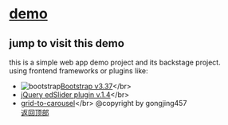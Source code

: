 [demo](www.seeii.org "click to visit this demo")
==========================
jump to visit this demo
--------------------------
this is a simple web app demo project and its backstage project. </br>
using frontend frameworks or plugins like:</br> 
* ![bootstrap](https://getbootstrap.com/docs/4.3/assets/img/favicons/favicon-16x16.png "bootstrap")[Bootstrap v3.37](https://getbootstrap.com/ "https://getbootstrap.com/")</br>
* [jQuery edSlider plugin v.1.4](https://github.com/eduardocmoreno/jquery.edslider "https://github.com/eduardocmoreno/jquery.edslider")</br>
* [grid-to-carousel](https://nicholaswright.github.io/grid-to-carousel/ "https://nicholaswright.github.io/grid-to-carousel/")</br>
@copyright by gongjing457</br>
[返回顶部](#readme)

